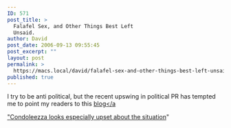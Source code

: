 ```yaml
---
ID: 571
post_title: >
  Falafel Sex, and Other Things Best Left
  Unsaid.
author: David
post_date: 2006-09-13 09:55:45
post_excerpt: ""
layout: post
permalink: >
  https://macs.local/david/falafel-sex-and-other-things-best-left-unsaid/
published: true
---
```

I try to be anti political, but the recent upswing in political PR has tempted me to point my readers to this <a href="http://falafelsex.blogspot.com/">blog</a

"<a href="http://www.whitehouse.gov/nsc/ricebio.html">Condoleezza looks especially upset about the situation</a>"
